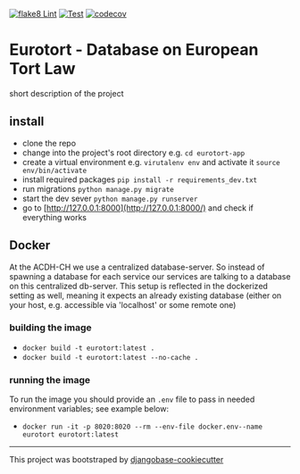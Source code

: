 [![flake8 Lint](https://github.com/acdh-oeaw/eurotort/actions/workflows/lint.yml/badge.svg)](https://github.com/acdh-oeaw/eurotort/actions/workflows/lint.yml)
[![Test](https://github.com/acdh-oeaw/eurotort/actions/workflows/test.yml/badge.svg)](https://github.com/acdh-oeaw/eurotort/actions/workflows/test.yml)
[![codecov](https://codecov.io/gh/acdh-oeaw/eurotort/graph/badge.svg?token=OBVVMXQIX7)](https://codecov.io/gh/acdh-oeaw/eurotort)

# Eurotort - Database on European Tort Law

short description of the project

## install

* clone the repo
* change into the project's root directory e.g. `cd eurotort-app`
* create a virtual environment e.g. `virutalenv env` and activate it `source env/bin/activate`
* install required packages `pip install -r requirements_dev.txt`
* run migrations `python manage.py migrate`
* start the dev sever `python manage.py runserver`
* go to [http://127.0.0.1:8000](http://127.0.0.1:8000/) and check if everything works


## Docker

At the ACDH-CH we use a centralized database-server. So instead of spawning a database for each service our services are talking to a database on this centralized db-server. This setup is reflected in the dockerized setting as well, meaning it expects an already existing database (either on your host, e.g. accessible via 'localhost' or some remote one)

### building the image

* `docker build -t eurotort:latest .`
* `docker build -t eurotort:latest --no-cache .`


### running the image

To run the image you should provide an `.env` file to pass in needed environment variables; see example below:

* `docker run -it -p 8020:8020 --rm --env-file docker.env--name eurotort eurotort:latest`

-----

This project was bootstraped by [djangobase-cookiecutter](https://github.com/acdh-oeaw/djangobase-cookiecutter)